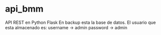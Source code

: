 # api_bmm
API REST en Python Flask
En backup esta la base de datos.
El usuario que esta almacenado es:
username -> admin
password -> admin
